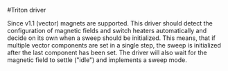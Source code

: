 #Triton driver

Since v1.1 (vector) magnets are supported. This driver should detect the configuration of magnetic fields and switch heaters automatically and decide on its own when a sweep should be initialized. This means, that if multiple vector components are set in a single step, the sweep is initialized after the last component has been set. The driver will also wait for the magnetic field to settle ("idle") and implements a sweep mode.